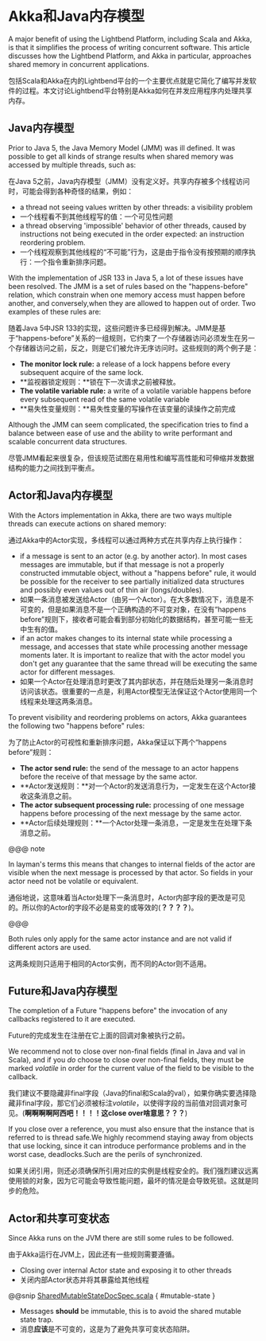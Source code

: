 # Akka和Java内存模型

A major benefit of using the Lightbend Platform, including Scala and Akka, is that it simplifies the process of writing concurrent software.  This article discusses how the Lightbend Platform, and Akka in particular, approaches shared memory in concurrent applications.

包括Scala和Akka在内的Lightbend平台的一个主要优点就是它简化了编写并发软件的过程。本文讨论Lightbend平台特别是Akka如何在并发应用程序内处理共享内存。

## Java内存模型

Prior to Java 5, the Java Memory Model (JMM) was ill defined. It was possible to get all kinds of strange results when shared memory was accessed by multiple threads, such as:

在Java 5之前，Java内存模型（JMM）没有定义好。共享内存被多个线程访问时，可能会得到各种奇怪的结果，例如：

 * a thread not seeing values written by other threads: a visibility problem
 * 一个线程看不到其他线程写的值：一个可见性问题
 * a thread observing 'impossible' behavior of other threads, caused by instructions not being executed in the order expected: an instruction reordering problem.
 * 一个线程观察到其他线程的“不可能”行为，这是由于指令没有按预期的顺序执行：一个指令重新排序问题。

With the implementation of JSR 133 in Java 5, a lot of these issues have been resolved. The JMM is a set of rules based on the "happens-before" relation, which constrain when one memory access must happen before another, and conversely,when they are allowed to happen out of order. Two examples of these rules are:

随着Java 5中JSR 133的实现，这些问题许多已经得到解决。JMM是基于“happens-before”关系的一组规则，它约束了一个存储器访问必须发生在另一个存储器访问之前，反之，则是它们被允许无序访问时。这些规则的两个例子是：

 * **The monitor lock rule:** a release of a lock happens before every subsequent acquire of the same lock.
 * **监视器锁定规则：**锁在下一次请求之前被释放。
 * **The volatile variable rule:** a write of a volatile variable happens before every subsequent read of the same volatile variable
 * **易失性变量规则：**易失性变量的写操作在该变量的读操作之前完成

Although the JMM can seem complicated, the specification tries to find a balance between ease of use and the ability to write performant and scalable concurrent data structures.

尽管JMM看起来很复杂，但该规范试图在易用性和编写高性能和可伸缩并发数据结构的能力之间找到平衡点。

## Actor和Java内存模型

With the Actors implementation in Akka, there are two ways multiple threads can execute actions on shared memory:

通过Akka中的Actor实现，多线程可以通过两种方式在共享内存上执行操作：

 * if a message is sent to an actor (e.g. by another actor). In most cases messages are immutable, but if that message is not a properly constructed immutable object, without a "happens before" rule, it would be possible for the receiver to see partially initialized data structures and possibly even values out of thin air (longs/doubles).
 * 如果一条消息被发送给Actor（由另一个Actor）。在大多数情况下，消息是不可变的，但是如果消息不是一个正确构造的不可变对象，在没有“happens before”规则下，接收者可能会看到部分初始化的数据结构，甚至可能一些无中生有的值。
 * if an actor makes changes to its internal state while processing a message, and accesses that state while processing another message moments later. It is important to realize that with the actor model you don't get any guarantee that the same thread will be executing the same actor for different messages.
 * 如果一个Actor在处理消息时更改了其内部状态，并在随后处理另一条消息时访问该状态。很重要的一点是，利用Actor模型无法保证这个Actor使用同一个线程来处理这两条消息。

To prevent visibility and reordering problems on actors, Akka guarantees the following two "happens before" rules:

为了防止Actor的可视性和重新排序问题，Akka保证以下两个“happens before”规则：

 * **The actor send rule:** the send of the message to an actor happens before the receive of that message by the same actor.
 * **Actor发送规则：**对一个Actor的发送消息行为，一定发生在这个Actor接收这条消息之前。
 * **The actor subsequent processing rule:** processing of one message happens before processing of the next message by the same actor.
 * **Actor后续处理规则：**一个Actor处理一条消息，一定是发生在处理下条消息之前。

@@@ note

In layman's terms this means that changes to internal fields of the actor are visible when the next message
is processed by that actor. So fields in your actor need not be volatile or equivalent.

通俗地说，这意味着当Actor处理下一条消息时，Actor内部字段的更改是可见的。所以你的Actor的字段不必是易变的或等效的(**？？？？**)。

@@@

Both rules only apply for the same actor instance and are not valid if different actors are used.

这两条规则只适用于相同的Actor实例，而不同的Actor则不适用。

## Future和Java内存模型

The completion of a Future "happens before" the invocation of any callbacks registered to it are executed.

Future的完成发生在注册在它上面的回调对象被执行之前。

We recommend not to close over non-final fields (final in Java and val in Scala), and if you *do* choose to close over non-final fields, they must be marked *volatile* in order for the current value of the field to be visible to the callback.

我们建议不要隐藏非final字段（Java的final和Scala的val），如果你确实要选择隐藏非final字段，那它们必须被标注*volatile*，以使得字段的当前值对回调对象可见。(**啊啊啊啊阿西吧！！！！这close over啥意思？？？**)

If you close over a reference, you must also ensure that the instance that is referred to is thread safe.We highly recommend staying away from objects that use locking, since it can introduce performance problems and in the worst case, deadlocks.Such are the perils of synchronized.

如果关闭引用，则还必须确保所引用对应的实例是线程安全的。我们强烈建议远离使用锁的对象，因为它可能会导致性能问题，最坏的情况是会导致死锁。这就是同步的危险。

<a id="jmm-shared-state"></a>
## Actor和共享可变状态

Since Akka runs on the JVM there are still some rules to be followed.

由于Akka运行在JVM上，因此还有一些规则需要遵循。

 * Closing over internal Actor state and exposing it to other threads
 * 关闭内部Actor状态并将其暴露给其他线程

@@snip [SharedMutableStateDocSpec.scala]($code$/scala/docs/actor/SharedMutableStateDocSpec.scala) { #mutable-state }

 * Messages **should** be immutable, this is to avoid the shared mutable state trap.
 * 消息**应该**是不可变的，这是为了避免共享可变状态陷阱。